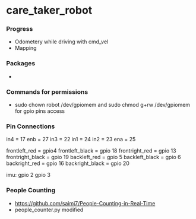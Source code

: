 # care_taker_robot

### Progress
- Odometery while driving with cmd_vel
- Mapping 


### Packages
- 


### Commands for permissions
- sudo chown robot /dev/gpiomem and sudo chmod g+rw /dev/gpiomem for gpio pins access


### Pin Connections 
in4 = 17
enb = 27
in3 = 22
in1 = 24
in2 = 23
ena = 25

frontleft_red = gpio4
frontleft_black = gpio 18
frontright_red = gpio 13
frontright_black = gpio 19
backleft_red = gpio 5
backleft_black = gpio 6
backright_red = gpio 16
backright_black = gpio 20

imu:
gpio 2
gpio 3

### People Counting 
- https://github.com/saimj7/People-Counting-in-Real-Time
- people_counter.py modified